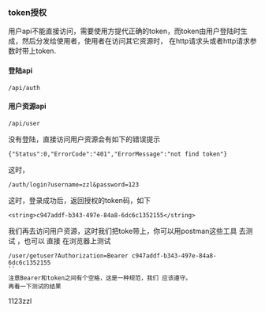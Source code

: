 ﻿### token授权
用户api不能直接访问，需要使用方提代正确的token，而token由用户登陆时生成，然后分发给使用者，使用者在访问其它资源时，
在http请求头或者http请求参数时带上token.
#### 登陆api
```
/api/auth
```
#### 用户资源api
```
/api/user
```
没有登陆，直接访问用户资源会有如下的错误提示
```
{"Status":0,"ErrorCode":"401","ErrorMessage":"not find token"}
```
这时，
```
/auth/login?username=zzl&password=123
```
这时，登录成功后，返回授权的token码，如下
```
<string>c947addf-b343-497e-84a8-6dc6c1352155</string>
```
我们再去访问用户资源，这时我们把toke带上，你可以用postman这些工具 去测试 ，也可以 直接 在浏览器上测试 
```
/user/getuser?Authorization=Bearer c947addf-b343-497e-84a8-6dc6c1352155
``
注意Bearer和token之间有个空格，这是一种规范，我们 应该遵守。
再看一下测试的结果
```
<ArrayOfUserInfo><UserInfo><Id>1</Id><Password>123</Password><Username>zzl</Username></UserInfo></ArrayOfUserInfo>
```